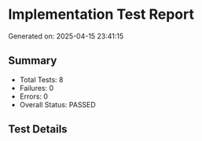 # Implementation Test Report
Generated on: 2025-04-15 23:41:15

## Summary
- Total Tests: 8
- Failures: 0
- Errors: 0
- Overall Status: PASSED

## Test Details
